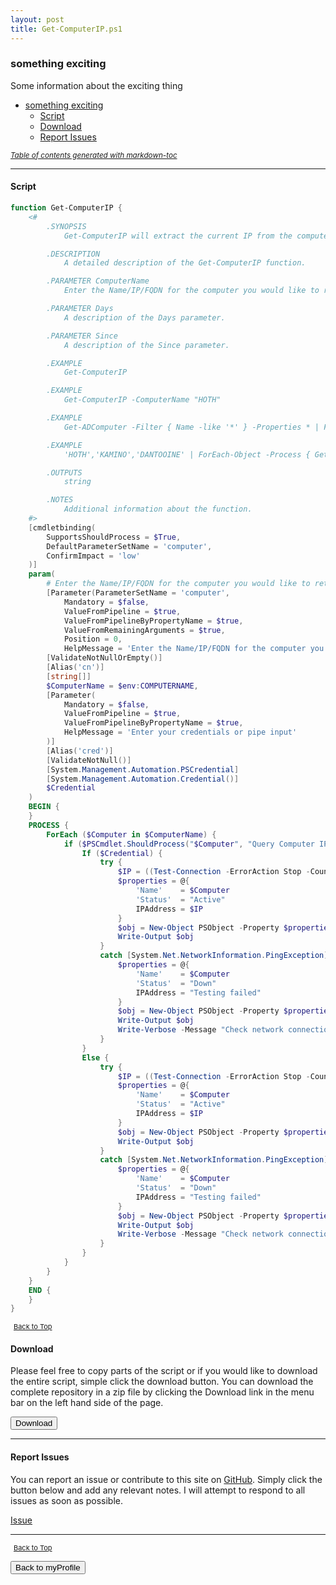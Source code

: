```yaml
---
layout: post
title: Get-ComputerIP.ps1
---
```


### something exciting

Some information about the exciting thing

- [something exciting](#something-exciting)
  - [Script](#script)
  - [Download](#download)
  - [Report Issues](#report-issues)

<small><i><a href='http://ecotrust-canada.github.io/markdown-toc/'>Table of contents generated with markdown-toc</a></i></small>

---

#### Script

```powershell
function Get-ComputerIP {
    <#
        .SYNOPSIS
            Get-ComputerIP will extract the current IP from the computer entered.

        .DESCRIPTION
            A detailed description of the Get-ComputerIP function.

        .PARAMETER ComputerName
            Enter the Name/IP/FQDN for the computer you would like to retrieve the information from or pipe in a list of computers.

        .PARAMETER Days
            A description of the Days parameter.

        .PARAMETER Since
            A description of the Since parameter.

        .EXAMPLE
            Get-ComputerIP

        .EXAMPLE
            Get-ComputerIP -ComputerName "HOTH"

        .EXAMPLE
            Get-ADComputer -Filter { Name -like '*' } -Properties * | ForEach-Object -Process { Get-ComputerIP -Computer $_.Name } | Format-Table -AutoSize

        .EXAMPLE
            'HOTH','KAMINO','DANTOOINE' | ForEach-Object -Process { Get-ComputerIP -Computer $_.Name } | Format-Table -AutoSize

        .OUTPUTS
            string

        .NOTES
            Additional information about the function.
    #>
    [cmdletbinding(
        SupportsShouldProcess = $True,
        DefaultParameterSetName = 'computer',
        ConfirmImpact = 'low'
    )]
    param(
        # Enter the Name/IP/FQDN for the computer you would like to retrieve the information from or pipe in a list of computers.
        [Parameter(ParameterSetName = 'computer',
            Mandatory = $false,
            ValueFromPipeline = $true,
            ValueFromPipelineByPropertyName = $true,
            ValueFromRemainingArguments = $true,
            Position = 0,
            HelpMessage = 'Enter the Name/IP/FQDN for the computer you would like to retrieve the information from or pipe in a list of computers.')]
        [ValidateNotNullOrEmpty()]
        [Alias('cn')]
        [string[]]
        $ComputerName = $env:COMPUTERNAME,
        [Parameter(
            Mandatory = $false,
            ValueFromPipeline = $true,
            ValueFromPipelineByPropertyName = $true,
            HelpMessage = 'Enter your credentials or pipe input'
        )]
        [Alias('cred')]
        [ValidateNotNull()]
        [System.Management.Automation.PSCredential]
        [System.Management.Automation.Credential()]
        $Credential
    )
    BEGIN {
    }
    PROCESS {
        ForEach ($Computer in $ComputerName) {
            if ($PSCmdlet.ShouldProcess("$Computer", "Query Computer IPAddress...")) {
                If ($Credential) {
                    try {
                        $IP = ((Test-Connection -ErrorAction Stop -Count 1 -ComputerName $Computer -Credential $Credential -IPv4).Address).IPAddresstoString
                        $properties = @{
                            'Name'    = $Computer
                            'Status'  = "Active"
                            IPAddress = $IP
                        }
                        $obj = New-Object PSObject -Property $properties
                        Write-Output $obj
                    }
                    catch [System.Net.NetworkInformation.PingException] {
                        $properties = @{
                            'Name'    = $Computer
                            'Status'  = "Down"
                            IPAddress = "Testing failed"
                        }
                        $obj = New-Object PSObject -Property $properties
                        Write-Output $obj
                        Write-Verbose -Message "Check network connection, firewall, and/or DNS settings. Perhaps you should just check all of the things."
                    }
                }
                Else {
                    try {
                        $IP = ((Test-Connection -ErrorAction Stop -Count 1 -ComputerName $Computer -IPv4).Address).IPAddresstoString
                        $properties = @{
                            'Name'    = $Computer
                            'Status'  = "Active"
                            IPAddress = $IP
                        }
                        $obj = New-Object PSObject -Property $properties
                        Write-Output $obj
                    }
                    catch [System.Net.NetworkInformation.PingException] {
                        $properties = @{
                            'Name'    = $Computer
                            'Status'  = "Down"
                            IPAddress = "Testing failed"
                        }
                        $obj = New-Object PSObject -Property $properties
                        Write-Output $obj
                        Write-Verbose -Message "Check network connection, firewall, and/or DNS settings. Perhaps you should just check all of the things."
                    }
                }
            }
        }
    }
    END {
    }
}
```

<span style="font-size:11px;"><a href="#"><i class="fas fa-caret-up" aria-hidden="true" style="color: white; margin-right:5px;"></i>Back to Top</a></span>

#### Download

Please feel free to copy parts of the script or if you would like to download the entire script, simple click the download button. You can download the complete repository in a zip file by clicking the Download link in the menu bar on the left hand side of the page.

<button class="btn" type="submit" onclick="window.open('/powershell/functions/myProfile/Get-ComputerIP.ps1')">
    <i class="fa fa-cloud-download-alt">
    </i>
        Download
</button>

---

#### Report Issues

You can report an issue or contribute to this site on <a href="https://github.com/BanterBoy/scripts-blog/issues">GitHub</a>. Simply click the button below and add any relevant notes. I will attempt to respond to all issues as soon as possible.

<!-- Place this tag where you want the button to render. -->

<a class="github-button" href="https://github.com/BanterBoy/scripts-blog/issues/new?title=Get-ComputerIP.ps1&body=There is a problem with this function. Please find details below." data-show-count="true" aria-label="Issue BanterBoy/scripts-blog on GitHub">Issue</a>

---

<span style="font-size:11px;"><a href="#"><i class="fas fa-caret-up" aria-hidden="true" style="color: white; margin-right:5px;"></i>Back to Top</a></span>

<a href="/menu/_pages/myProfile.html">
    <button class="btn">
        <i class='fas fa-reply'>
        </i>
            Back to myProfile
    </button>
</a>

[1]: http://ecotrust-canada.github.io/markdown-toc
[2]: https://github.com/googlearchive/code-prettify
